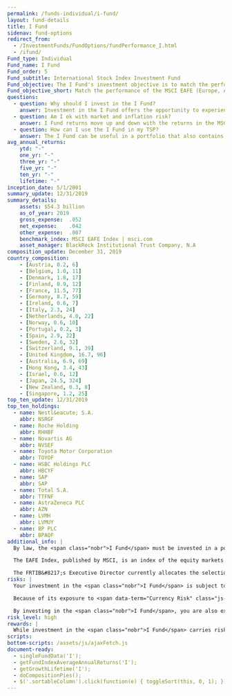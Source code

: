 ```yaml
---
permalink: /funds-individual/i-fund/
layout: fund-details
title: I Fund
sidenav: fund-options
redirect_from:
  - /InvestmentFunds/FundOptions/fundPerformance_I.html
  - /ifund/
Fund_type: Individual
Fund_name: I Fund
Fund_order: 5
Fund_subtitle: International Stock Index Investment Fund
Fund_objective: The I Fund's investment objective is to match the performance of the MSCI EAFE (Europe, Australasia, Far East) Index.
Fund_objective_short: Match the performance of the MSCI EAFE (Europe, Australasia, Far East) Index.
questions:
  - question: Why should I invest in the I Fund?
    answer: Investment in the I Fund offers the opportunity to experience gains from equity ownership of non-U.S. companies. Because it represents the stocks of companies in many developed countries (excluding the U.S.), it is an excellent way to diversify the stock portion of your TSP allocation.
  - question: Am I ok with market and inflation risk?
    answer: I Fund returns move up and down with the returns in the MSCI EAFE (<span data-term="Market Risk" class="js-glossary-toggle term term-end">market risk</span>). The EAFE Index (and the I Fund returns) will rise or fall as the value of the U.S. dollar decreases or increases relative to the value of the currencies of the countries represented in the EAFE index (currency risk) or if I Fund investments do not outpace or grow enough to offset the reduction in purchasing power (<span data-term="Inflation Risk" class="js-glossary-toggle term term-end">inflation risk</span>).
  - question: How can I use the I Fund in my TSP?
    answer: The I Fund can be useful in a portfolio that also contains stock funds that track other indexes such as the C Fund and the S Fund. By investing in all segments of the stock market (as opposed to just one), you reduce your exposure to market risk. The I Fund can also be useful in a portfolio that contains bonds. A retirement portfolio that contains a bond fund like the F Fund, along with other stock funds, like the C and S Funds, will tend to be less volatile than one that contains stock funds alone.
avg_annual_returns:
    ytd: "-"
    one_yr: "-"
    three_yr: "-"
    five_yr: "-"
    ten_yr: "-"
    lifetime: "-"
inception_date: 5/1/2001
summary_update: 12/31/2019
summary_details:
    assets: $54.3 billion
    as_of_year: 2019
    gross_expense:  .052
    net_expense:    .042
    other_expense:  .007
    benchmark_index: MSCI EAFE Index | msci.com
    asset_manager: BlackRock Institutional Trust Company, N.A
composition_update: December 31, 2019
country_composition:
    - [Austria, 0.2, 6]
    - [Belgium, 1.0, 11]
    - [Denmark, 1.8, 17]
    - [Finland, 0.9, 12]
    - [France, 11.5, 77]
    - [Germany, 8.7, 59]
    - [Ireland, 0.6, 7]
    - [Italy, 2.3, 24]
    - [Netherlands, 4.0, 22]
    - [Norway, 0.6, 10]
    - [Portugal, 0.2, 3]
    - [Spain, 2.9, 22]
    - [Sweden, 2.6, 32]
    - [Switzerland, 9.1, 39]
    - [United Kingdom, 16.7, 96]
    - [Australia, 6.9, 69]
    - [Hong Kong, 3.4, 43]
    - [Israel, 0.6, 12]
    - [Japan, 24.5, 324]
    - [New Zealand, 0.3, 8]
    - [Singapore, 1.2, 25]
top_ten_update: 12/31/2019
top_ten_holdings:
  - name: Nestl&eacute; S.A.
    abbr: NSRGF
  - name: Roche Holding
    abbr: RHHBF
  - name: Novartis AG
    abbr: NVSEF
  - name: Toyota Motor Corporation
    abbr: TOYOF
  - name: HSBC Holdings PLC
    abbr: HBCYF
  - name: SAP
    abbr: SAP
  - name: Total S.A.
    abbr: TTFNF
  - name: AstraZeneca PLC
    abbr: AZN
  - name: LVMH
    abbr: LVMUY
  - name: BP PLC
    abbr: BPAQF
additional_info: |
  By law, the <span class="nobr">I Fund</span> must be invested in a portfolio designed to track the performance of an index of common stocks representing international stock markets outside of the United States. The Federal Retirement Thrift Investment Board has chosen as its benchmark the MSCI EAFE (Europe, Australasia, Far East) Index, which tracks the overall performance of the major companies and industries in the European, Australian, and Asian stock markets.

  The EAFE Index, published by MSCI, is an index of the equity markets of the developed world outside of the United States and Canada. It is the most widely used international stock index. As of December 31, 2017, the index covered the equity markets of 21 countries, as shown in the table.

  The FRTIB&#8217;s Executive Director currently allocates the selection, purchase, investment, and management of assets contained in the <span class="nobr">I Fund</span> to BlackRock Institutional Trust Company, N.A. The <span class="nobr">I Fund</span> holds common stocks of all the companies represented in the EAFE Index in virtually the same weights that they have in the index. The performance of the <span class="nobr">I Fund</span> is evaluated on the basis of how closely its returns match those of the EAFE Index.
risks: |
  Your investment in the <span class="nobr">I Fund</span> is subject to <span data-term="Market Risk" class="js-glossary-toggle term term-end">market risk</span> because the MSCI EAFE Index returns will move up and down in response to overall economic conditions.

  Because of its exposure to <span data-term="Currency Risk" class="js-glossary-toggle term term-end">currency risk</span>, the EAFE Index (and the <span class="nobr">I Fund</span> returns) will rise or fall as the value of the U.S. dollar decreases or increases relative to the value of the currencies of the countries represented in the EAFE index.

  By investing in the <span class="nobr">I Fund</span>, you are also exposed to <span data-term="Inflation Risk" class="js-glossary-toggle term term-end">inflation risk</span>, meaning your <span class="nobr">I Fund</span> investment may not grow enough to offset the reduction in purchasing power that results from inflation.
risk_level: high
rewards: |
  While investment in the <span class="nobr">I Fund</span> carries risk, it also offers the opportunity to experience gains from equity ownership of non-U.S. companies. Because it represents the stocks of companies in many developed countries (excluding the U.S.), it is an excellent way to diversify the stock portion of your TSP allocation.
scripts:
bottom-scripts: /assets/js/ajaxFetch.js
document-ready:
  - singleFundData('I');
  - getFundIndexAverageAnnualReturns('I');
  - getGrowthLifetime('I');
  - doCompositionPies();
  - $('.sortableColumn').click(function(e) { toggleSort(this, 0, 1); });
---
```

